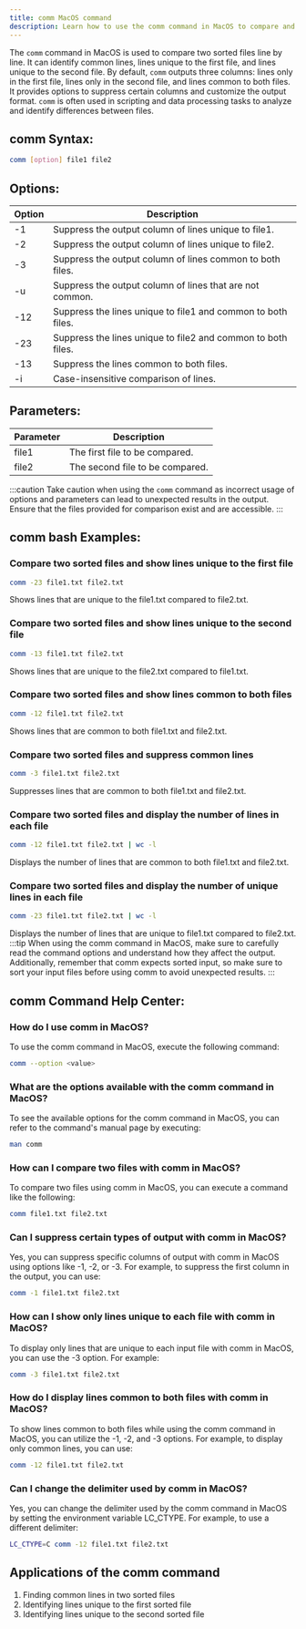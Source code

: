 ```yaml
---
title: comm MacOS command
description: Learn how to use the comm command in MacOS to compare and identify common and unique lines between two sorted files.
---
```


The `comm` command in MacOS is used to compare two sorted files line by line. It can identify common lines, lines unique to the first file, and lines unique to the second file. By default, `comm` outputs three columns: lines only in the first file, lines only in the second file, and lines common to both files. It provides options to suppress certain columns and customize the output format. `comm` is often used in scripting and data processing tasks to analyze and identify differences between files.

## comm Syntax:
```bash
comm [option] file1 file2
```
## Options:
| Option     | Description                               |
|------------|-------------------------------------------|
| -1         | Suppress the output column of lines unique to file1. |
| -2         | Suppress the output column of lines unique to file2.  |
| -3         | Suppress the output column of lines common to both files. |
| -u         | Suppress the output column of lines that are not common.  |
| -12        | Suppress the lines unique to file1 and common to both files. |
| -23        | Suppress the lines unique to file2 and common to both files. |
| -13        | Suppress the lines common to both files. |
| -i         | Case-insensitive comparison of lines. |

## Parameters:
| Parameter | Description                               |
|-----------|-------------------------------------------|
| file1     | The first file to be compared.            |
| file2     | The second file to be compared.           |

:::caution
Take caution when using the `comm` command as incorrect usage of options and parameters can lead to unexpected results in the output. Ensure that the files provided for comparison exist and are accessible.
:::
## comm bash Examples:
### Compare two sorted files and show lines unique to the first file
```bash
comm -23 file1.txt file2.txt
```
Shows lines that are unique to the file1.txt compared to file2.txt.

### Compare two sorted files and show lines unique to the second file
```bash
comm -13 file1.txt file2.txt
```
Shows lines that are unique to the file2.txt compared to file1.txt.

### Compare two sorted files and show lines common to both files
```bash
comm -12 file1.txt file2.txt
```
Shows lines that are common to both file1.txt and file2.txt.

### Compare two sorted files and suppress common lines
```bash
comm -3 file1.txt file2.txt
```
Suppresses lines that are common to both file1.txt and file2.txt.

### Compare two sorted files and display the number of lines in each file
```bash
comm -12 file1.txt file2.txt | wc -l
```
Displays the number of lines that are common to both file1.txt and file2.txt.

### Compare two sorted files and display the number of unique lines in each file
```bash
comm -23 file1.txt file2.txt | wc -l
```
Displays the number of lines that are unique to file1.txt compared to file2.txt.
:::tip
When using the comm command in MacOS, make sure to carefully read the command options and understand how they affect the output. Additionally, remember that comm expects sorted input, so make sure to sort your input files before using comm to avoid unexpected results.
:::

## comm Command Help Center:
### How do I use comm in MacOS?
To use the comm command in MacOS, execute the following command:
```bash
comm --option <value>
```

### What are the options available with the comm command in MacOS?
To see the available options for the comm command in MacOS, you can refer to the command's manual page by executing:
```bash
man comm
```

### How can I compare two files with comm in MacOS?
To compare two files using comm in MacOS, you can execute a command like the following:
```bash
comm file1.txt file2.txt
```

### Can I suppress certain types of output with comm in MacOS?
Yes, you can suppress specific columns of output with comm in MacOS using options like -1, -2, or -3. For example, to suppress the first column in the output, you can use:
```bash
comm -1 file1.txt file2.txt
```

### How can I show only lines unique to each file with comm in MacOS?
To display only lines that are unique to each input file with comm in MacOS, you can use the -3 option. For example:
```bash
comm -3 file1.txt file2.txt
```

### How do I display lines common to both files with comm in MacOS?
To show lines common to both files while using the comm command in MacOS, you can utilize the -1, -2, and -3 options. For example, to display only common lines, you can use:
```bash
comm -12 file1.txt file2.txt
```

### Can I change the delimiter used by comm in MacOS?
Yes, you can change the delimiter used by the comm command in MacOS by setting the environment variable LC_CTYPE. For example, to use a different delimiter:
```bash
LC_CTYPE=C comm -12 file1.txt file2.txt
```
## Applications of the comm command

1. Finding common lines in two sorted files
2. Identifying lines unique to the first sorted file
3. Identifying lines unique to the second sorted file
